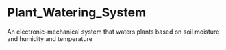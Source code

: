 # Plant_Watering_System
An electronic-mechanical system that waters plants based on soil moisture and humidity and temperature
